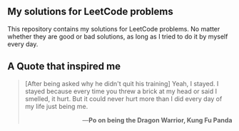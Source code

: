 ## My solutions for LeetCode problems

This repository contains my solutions for LeetCode problems. No matter whether they are good or bad solutions, as long as I tried to do it by myself every day.


## A Quote that inspired me
> [After being asked why he didn't quit his training] Yeah, I stayed. I stayed because every time you threw a brick at my head or said I smelled, it hurt. But it could never hurt more than I did every day of my life just being me.<br />
> <p align="right">—<b>Po on being the Dragon Warrior, Kung Fu Panda</b></p>
